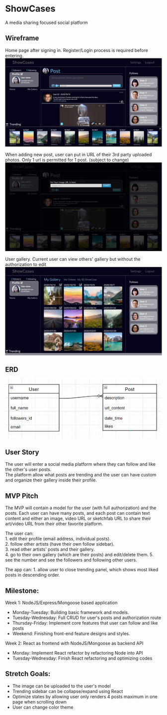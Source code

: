 # ShowCases
A media sharing focused social platform

## Wireframe
Home page after signing in. Register/Login process is required before entering.
![](public/assets/Presentation/Home.jpg)

When adding new post, user can put in URL of their 3rd party uploaded photos. Only 1 url is permitted for 1 post. (subject to change)
![](public/assets/Presentation/Home_ModalURL.jpg)

User gallery. Current user can view others' gallery but without the authorization to edit
![](public/assets/Presentation/User_Gallery.jpg)

## ERD
![](public/assets/Presentation/ERD.JPG)

## User Story
The user will enter a social media platform where they can follow and like the other's user posts.<br> 
The platform allow what posts are trending and the user can have custom and organize their gallery inside their profile. <br>

## MVP Pitch
The MVP will contain a model for the user (with full authorization) and the posts. Each user can have many posts, and each post can contain text content and either an image, video URL or sketchfab URL to share their art/video URL from their other favorite platform. <br>

The user can: <br>
    1. edit their profile (email address, individual posts). <br>
    2. follow other artists (have their own follow sidebar). <br>
    3. read other artists' posts and their gallery. <br>
    4. go to their own gallery (which are their posts) and edit/delete them. 
    5. see the number and see the followers and following other users. <br>

The app can:
    1. allow user to close trending panel, which shows most liked posts in descending order. 

## Milestone:
Week 1: NodeJS/Express/Mongoose based application <br>
- Monday-Tuesday: Building basic framework and models. <br>
- Tuesday-Wednesday: Full CRUD for user's posts and authorization route <br>
- Thursday-Friday: Implement core features that user can follow and like posts <br>
- Weekend: Finishing front-end feature designs and styles. <br>

Week 2: React as frontend with NodeJS/Mongoose as backend API<br>
- Monday: Implement React refactor by refactoring Node into API <br>
- Tuesday-Wednesday: Finish React refactoring and optimizing codes <br>

## Stretch Goals:
- The image can be uploaded to the user's model <br>
- Trending sidebar can be collapse/expand using React <br>
- Optimize states by allowing user only renders 4 posts maximum in one page when scrolling down <br>
- User can change color theme <br>
